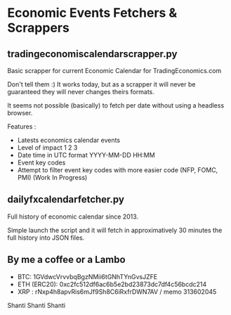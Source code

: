 # Economic Events Fetchers & Scrappers #

## tradingeconomiscalendarscrapper.py ##

Basic scrapper for current Economic Calendar for TradingEconomics.com

Don't tell them :) It works today, but as a scrapper it will never be guaranteed they will never changes theirs formats.

It seems not possible (basically) to fetch per date without using a headless browser.

Features :
 - Latests economics calendar events
 - Level of impact 1 2 3
 - Date time in UTC format YYYY-MM-DD HH:MM
 - Event key codes
 - Attempt to filter event key codes with more easier code (NFP, FOMC, PMI) (Work In Progress)


## dailyfxcalendarfetcher.py ##

Full history of economic calendar since 2013.

Simple launch the script and it will fetch in approximatively 30 minutes the full history into JSON files.

## By me a coffee or a Lambo ##

  * BTC: 1GVdwcVrvvbqBgzNMii6tGNhTYnGvsJZFE
  * ETH (ERC20): 0xc2fc512df6ac6b5e2bd23873dc7df4c56bcdc214
  * XRP : rNxp4h8apvRis6mJf9Sh8C6iRxfrDWN7AV / memo 313602045

Shanti Shanti Shanti
